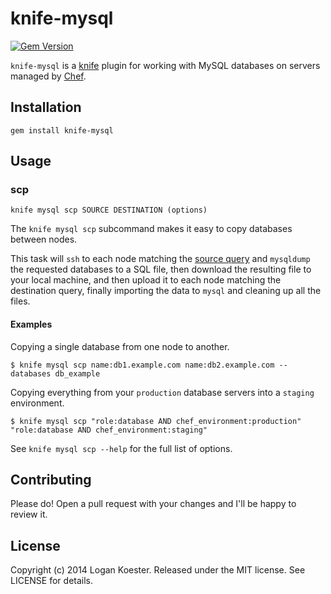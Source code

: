 # knife-mysql

[![Gem Version](https://badge.fury.io/rb/knife-mysql.svg)](http://badge.fury.io/rb/knife-mysql)

`knife-mysql` is a [knife](http://docs.getchef.com/knife.html) plugin for working with MySQL databases on servers managed by [Chef](http://getchef.com/).

## Installation

`gem install knife-mysql`

## Usage

### scp

    knife mysql scp SOURCE DESTINATION (options)

The `knife mysql scp` subcommand makes it easy to copy databases between nodes.

This task will `ssh` to each node matching the [source query](http://docs.getchef.com/essentials_search.html) and `mysqldump` the requested databases to a SQL file,
then download the resulting file to your local machine, and then upload it to each node matching the destination query, finally importing the data to `mysql` and
cleaning up all the files.

#### Examples

Copying a single database from one node to another.

    $ knife mysql scp name:db1.example.com name:db2.example.com --databases db_example

Copying everything from your `production` database servers into a `staging` environment.

    $ knife mysql scp "role:database AND chef_environment:production" "role:database AND chef_environment:staging"

See `knife mysql scp --help` for the full list of options.

## Contributing

Please do! Open a pull request with your changes and I'll be happy to review it.

## License

Copyright (c) 2014 Logan Koester. Released under the MIT license. See LICENSE for details.
